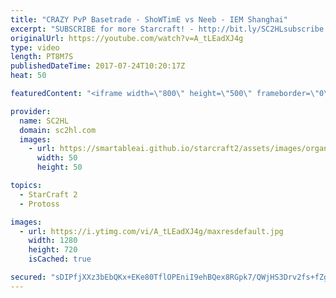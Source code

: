```yaml
---
title: "CRAZY PvP Basetrade - ShoWTimE vs Neeb - IEM Shanghai"
excerpt: "SUBSCRIBE for more Starcraft! - http://bit.ly/SC2HLsubscribe  ► http://bit.ly/Divisionzero  -  Division Zero has the BEST gaming gear! Support SC2HL & Check them out!  ► http://bit.ly/Chairs4gaming  -  Get $20 discount and at Chairs4Gaming using code \"SC2HL\"  An Crazy Protoss vs Protoss between Showtime"
originalUrl: https://youtube.com/watch?v=A_tLEadXJ4g
type: video
length: PT8M7S
publishedDateTime: 2017-07-24T10:20:17Z
heat: 50

featuredContent: "<iframe width=\"800\" height=\"500\" frameborder=\"0\" src=\"https://www.youtube.com/embed/A_tLEadXJ4g\" allow=\"accelerometer; autoplay; encrypted-media; gyroscope; picture-in-picture\" allowfullscreen></iframe>"

provider:
  name: SC2HL
  domain: sc2hl.com
  images:
    - url: https://smartableai.github.io/starcraft2/assets/images/organizations/sc2hl.com-50x50.jpg
      width: 50
      height: 50

topics:
  - StarCraft 2
  - Protoss

images:
  - url: https://i.ytimg.com/vi/A_tLEadXJ4g/maxresdefault.jpg
    width: 1280
    height: 720
    isCached: true

secured: "sDIPfjXXz3bEbQKx+EKe80TflOPEniI9ehBQex8RGpk7/QWjHS3Drv2fs+fZgsAU60iNimx6uLA73dZpvEuiszxnnemNC1mk60IsFOPod+9yteIVMMXizaaRTCU1/CXXZPYqxkJ18FZfc/cKoYQBIyUBv8FP8jf1D4VY78vjHxsMK8ORXYPIHbZDsyvUObK9P3vUn0/aBvd6/BRRfqCVrzQxl3Bgn+54UCaFnJ7g9dbhCgbkq/Ns+eyZ/ZCY+pB2DVjDl6gJYv2zO7CyMtsXXCJTGax0V6i8LGEezEDSUY7AyJqlP4RhVUjYJppRjZZ64qOZHPCGs7URbgl/JDpOB1y2oawbZnLZQkEls4iZxjxRKYxBSGx+7Ah68E7/tSTZC7qUKLlbNcCCUw66JHH7KNUMkyH0PUQQct13UzQexr0=;c+LFl3cB4R3XTxjBzpE0HQ=="
---
```



